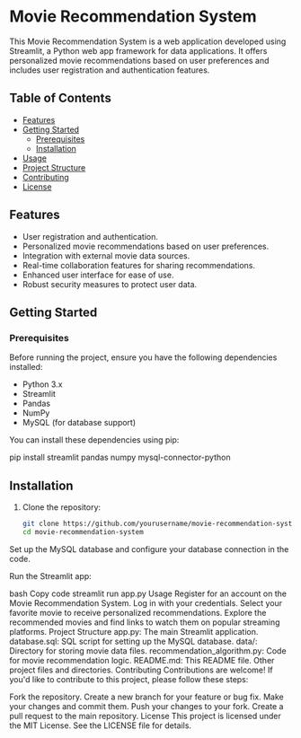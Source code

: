 # Movie Recommendation System

This Movie Recommendation System is a web application developed using Streamlit, a Python web app framework for data applications. It offers personalized movie recommendations based on user preferences and includes user registration and authentication features.

## Table of Contents

- [Features](#features)
- [Getting Started](#getting-started)
  - [Prerequisites](#prerequisites)
  - [Installation](#installation)
- [Usage](#usage)
- [Project Structure](#project-structure)
- [Contributing](#contributing)
- [License](#license)

## Features

- User registration and authentication.
- Personalized movie recommendations based on user preferences.
- Integration with external movie data sources.
- Real-time collaboration features for sharing recommendations.
- Enhanced user interface for ease of use.
- Robust security measures to protect user data.

## Getting Started

### Prerequisites

Before running the project, ensure you have the following dependencies installed:

- Python 3.x
- Streamlit
- Pandas
- NumPy
- MySQL (for database support)

You can install these dependencies using pip:


pip install streamlit pandas numpy mysql-connector-python

## Installation

1. Clone the repository:

   ```bash
   git clone https://github.com/yourusername/movie-recommendation-system.git
   cd movie-recommendation-system

Set up the MySQL database and configure your database connection in the code.

Run the Streamlit app:

bash
Copy code
streamlit run app.py
Usage
Register for an account on the Movie Recommendation System.
Log in with your credentials.
Select your favorite movie to receive personalized recommendations.
Explore the recommended movies and find links to watch them on popular streaming platforms.
Project Structure
app.py: The main Streamlit application.
database.sql: SQL script for setting up the MySQL database.
data/: Directory for storing movie data files.
recommendation_algorithm.py: Code for movie recommendation logic.
README.md: This README file.
Other project files and directories.
Contributing
Contributions are welcome! If you'd like to contribute to this project, please follow these steps:

Fork the repository.
Create a new branch for your feature or bug fix.
Make your changes and commit them.
Push your changes to your fork.
Create a pull request to the main repository.
License
This project is licensed under the MIT License. See the LICENSE file for details.
